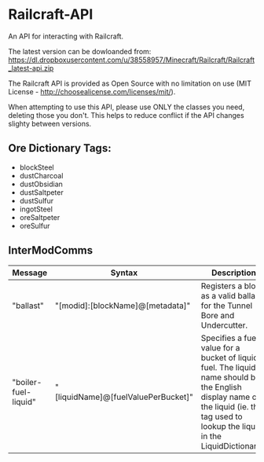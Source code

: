 Railcraft-API
=============

An API for interacting with Railcraft.

The latest version can be dowloanded from:
https://dl.dropboxusercontent.com/u/38558957/Minecraft/Railcraft/Railcraft_latest-api.zip

The Railcraft API is provided as Open Source with no limitation on use (MIT License - http://choosealicense.com/licenses/mit/).

When attempting to use this API, please use ONLY the classes you need, deleting those you don't.
This helps to reduce conflict if the API changes slighty between versions.

## Ore Dictionary Tags:
- blockSteel
- dustCharcoal
- dustObsidian
- dustSaltpeter
- dustSulfur
- ingotSteel
- oreSaltpeter
- oreSulfur

## InterModComms

| ____Message____ | ______________Syntax______________ | Description |
|-----------------|------------------------------------|-------------|
| "ballast"       | "[modid]:[blockName]@[metadata]"   | Registers a block as a valid ballast for the Tunnel Bore and Undercutter.
| "boiler-fuel-liquid"  | "[liquidName]@[fuelValuePerBucket]" | Specifies a fuel value for a bucket of liquid fuel. The liquid name should be the English display name of the liquid (ie. the tag used to lookup the liquid in the LiquidDictionary).

